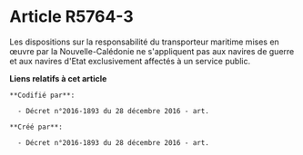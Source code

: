 # Article R5764-3

Les dispositions sur la responsabilité du transporteur maritime mises en œuvre par la Nouvelle-Calédonie ne s'appliquent pas
aux navires de guerre et aux navires d'Etat exclusivement affectés à un service public.

**Liens relatifs à cet article**

	**Codifié par**:

	  - Décret n°2016-1893 du 28 décembre 2016 - art.

	**Créé par**:

	  - Décret n°2016-1893 du 28 décembre 2016 - art.
